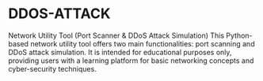 # DDOS-ATTACK
Network Utility Tool (Port Scanner &amp; DDoS Attack Simulation) This Python-based network utility tool offers two main functionalities: port scanning and DDoS attack simulation. It is intended for educational purposes only, providing users with a learning platform for basic networking concepts and cyber-security techniques.
